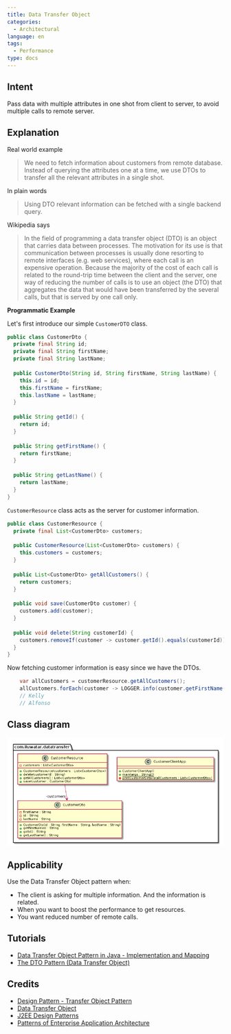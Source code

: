 ```yaml
---
title: Data Transfer Object
categories:
  - Architectural
language: en
tags:
  - Performance
type: docs
---
```


## Intent

Pass data with multiple attributes in one shot from client to server, to avoid multiple calls to 
remote server. 

## Explanation

Real world example

> We need to fetch information about customers from remote database. Instead of querying the 
> attributes one at a time, we use DTOs to transfer all the relevant attributes in a single shot.     

In plain words

> Using DTO relevant information can be fetched with a single backend query. 

Wikipedia says

> In the field of programming a data transfer object (DTO) is an object that carries data between 
> processes. The motivation for its use is that communication between processes is usually done 
> resorting to remote interfaces (e.g. web services), where each call is an expensive operation. 
> Because the majority of the cost of each call is related to the round-trip time between the client 
> and the server, one way of reducing the number of calls is to use an object (the DTO) that 
> aggregates the data that would have been transferred by the several calls, but that is served by 
> one call only.

**Programmatic Example**

Let's first introduce our simple `CustomerDTO` class.

```java
public class CustomerDto {
  private final String id;
  private final String firstName;
  private final String lastName;

  public CustomerDto(String id, String firstName, String lastName) {
    this.id = id;
    this.firstName = firstName;
    this.lastName = lastName;
  }

  public String getId() {
    return id;
  }

  public String getFirstName() {
    return firstName;
  }

  public String getLastName() {
    return lastName;
  }
}
```

`CustomerResource` class acts as the server for customer information.

```java
public class CustomerResource {
  private final List<CustomerDto> customers;

  public CustomerResource(List<CustomerDto> customers) {
    this.customers = customers;
  }

  public List<CustomerDto> getAllCustomers() {
    return customers;
  }

  public void save(CustomerDto customer) {
    customers.add(customer);
  }

  public void delete(String customerId) {
    customers.removeIf(customer -> customer.getId().equals(customerId));
  }
}
```

Now fetching customer information is easy since we have the DTOs.

```java
    var allCustomers = customerResource.getAllCustomers();
    allCustomers.forEach(customer -> LOGGER.info(customer.getFirstName()));
    // Kelly
    // Alfonso
```

## Class diagram

![alt text](etc/data-transfer-object.urm.png "data-transfer-object")

## Applicability

Use the Data Transfer Object pattern when:

* The client is asking for multiple information. And the information is related.
* When you want to boost the performance to get resources.
* You want reduced number of remote calls.

## Tutorials

* [Data Transfer Object Pattern in Java - Implementation and Mapping](https://stackabuse.com/data-transfer-object-pattern-in-java-implementation-and-mapping/)
* [The DTO Pattern (Data Transfer Object)](https://www.baeldung.com/java-dto-pattern)

## Credits

* [Design Pattern - Transfer Object Pattern](https://www.tutorialspoint.com/design_pattern/transfer_object_pattern.htm)
* [Data Transfer Object](https://msdn.microsoft.com/en-us/library/ff649585.aspx)
* [J2EE Design Patterns](https://www.amazon.com/gp/product/0596004273/ref=as_li_tl?ie=UTF8&camp=1789&creative=9325&creativeASIN=0596004273&linkCode=as2&tag=javadesignpat-20&linkId=f27d2644fbe5026ea448791a8ad09c94)
* [Patterns of Enterprise Application Architecture](https://www.amazon.com/gp/product/0321127420/ref=as_li_tl?ie=UTF8&camp=1789&creative=9325&creativeASIN=0321127420&linkCode=as2&tag=javadesignpat-20&linkId=014237a67c9d46f384b35e10151956bd)
